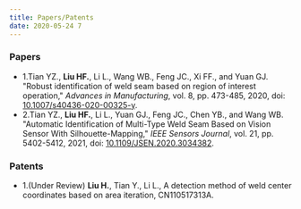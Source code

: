 ```yaml
---
title: Papers/Patents
date: 2020-05-24 7
---
```

### Papers

* 1.Tian YZ., **Liu HF.**, Li L., Wang WB., Feng JC., Xi FF., and Yuan GJ. "Robust identification of weld seam based on region of interest operation," *Advances in Manufacturing*, vol. 8, pp. 473-485, 2020, doi: [10.1007/s40436-020-00325-y](https://link.springer.com/article/10.1007/s40436-020-00325-y).
* 2.Tian YZ., **Liu HF.**, Li L., Yuan GJ., Feng JC., Chen YB., and Wang WB. "Automatic Identification of Multi-Type Weld Seam Based on Vision Sensor With Silhouette-Mapping," *IEEE Sensors Journal*, vol. 21, pp. 5402-5412, 2021, doi: [10.1109/JSEN.2020.3034382](https://ieeexplore.ieee.org/abstract/document/9245513).

### Patents

* 1.(Under Review) **Liu H.**, Tian Y., Li L., A detection method of weld center coordinates based on area iteration, CN110517313A.

